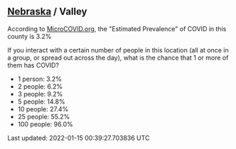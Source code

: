 
## [Nebraska](/united-states/nebraska) / Valley

According to [MicroCOVID.org](http://microcovid.org),
the "Estimated Prevalence" of COVID in this county is 3.2%

If you interact with a certain number of people in this location
(all at once in a group, or spread out across the day), what is the chance that
1 or more of them has COVID?

- 1 person: 3.2%
- 2 people: 6.2%
- 3 people: 9.2%
- 5 people: 14.8%
- 10 people: 27.4%
- 25 people: 55.2%
- 100 people: 96.0%

Last updated: 2022-01-15 00:39:27.703836 UTC

